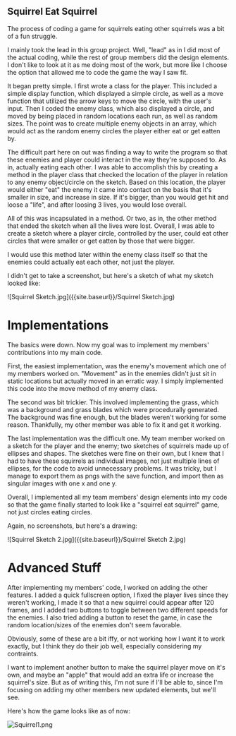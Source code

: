 ## Squirrel Eat Squirrel

The process of coding a game for squirrels eating other squirrels was a bit of a fun struggle.

I mainly took the lead in this group project. Well, "lead" as in I did most of the actual coding, while the rest of group members did the design elements. I don't like to look at it as me doing most of the work, but more like I choose the option that allowed me to code the game the way I saw fit.

It began pretty simple. I first wrote a class for the player. This included a simple display function, which displayed a simple circle, as well as a move function that utilized the arrow keys to move the circle, with the user's input. Then I coded the enemy class, which also displayed a circle, and moved by being placed in random locations each run, as well as random sizes. The point was to create multiple enemy objects in an array, which would act as the random enemy circles the player either eat or get eatten by.

The difficult part here on out was finding a way to write the program so that these enemies and player could interact in the way they're supposed to. As in, actually eating each other. I was able to accomplish this by creating a method in the player class that checked the location of the player in relation to any enemy object/circle on the sketch. Based on this location, the player would either "eat" the enemy it came into contact on the basis that it's smaller in size, and increase in size. If it's bigger, than you would get hit and loose a "life", and after loosing 3 lives, you would lose overall. 

All of this was incapsulated in a method. Or two, as in, the other method that ended the sketch when all the lives were lost. Overall, I was able to create a sketch where a player circle, controlled by the user, could eat other circles that were smaller or get eatten by those that were bigger.

I would use this method later within the enemy class itself so that the enemies could actually eat each other, not just the player.

I didn't get to take a screenshot, but here's a sketch of what my sketch looked like:

![Squirrel Sketch.jpg]({{site.baseurl}}/Squirrel Sketch.jpg)


# Implementations

The basics were down. Now my goal was to implement my members' contributions into my main code. 

First, the easiest implementation, was the enemy's movement which one of my members worked on. "Movement" as in the enemies didn't just sit in static locations but actually moved in an erratic way. I simply implemented this code into the move method of my enemy class.

The second was bit trickier. This involved implementing the grass, which was a background and grass blades which were procedurally generated. The background was fine enough, but the blades weren't working for some reason. Thankfully, my other member was able to fix it and get it working.

The last implementation was the difficult one. My team member worked on a sketch for the player and the enemy; two sketches of squirrels made up of ellipses and shapes. The sketches were fine on their own, but I knew that I had to have these squirrels as individual images, not just multiple lines of ellipses, for the code to avoid unnecessary problems. It was tricky, but I manage to export them as pngs with the save function, and import then as singular images with one x and one y. 


Overall, I implemented all my team members' design elements into my code so that the game finally started to look like a "squirrel eat squirrel" game, not just circles eating circles.

Again, no screenshots, but here's a drawing:

![Squirrel Sketch 2.jpg]({{site.baseurl}}/Squirrel Sketch 2.jpg)


# Advanced Stuff

After implementing my members' code, I worked on adding the other features. I added a quick fullscreen option, I fixed the player lives since they weren't working, I made it so that a new squirrel could appear after 120 frames, and I added two buttons to toggle between two different speeds for the enemies. I also tried adding a button to reset the game, in case the random location/sizes of the enemies don't seem favorable.

Obviously, some of these are a bit iffy, or not working how I want it to work exactly, but I think they do their job well, especially considering my contraints.

I want to implement another button to make the squirrel player move on it's own, and maybe an "apple" that would add an extra life or increase the squirrel's size. But as of writing this, I'm not sure if I'll be able to, since I'm focusing on adding my other members new updated elements, but we'll see.
 
Here's how the game looks like as of now:

![Squirrel1.png]({{site.baseurl}}/Squirrel1.PNG)
